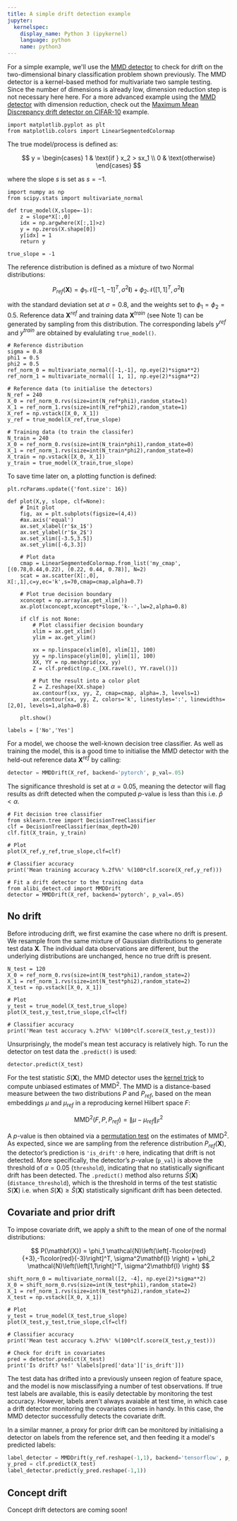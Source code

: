 ```yaml
---
title: A simple drift detection example
jupyter:
  kernelspec:
    display_name: Python 3 (ipykernel)
    language: python
    name: python3
---
```



For a simple example, we'll use the [MMD detector](../cd/methods/mmddrift.ipynb) to check for drift on the two-dimensional binary classification problem shown previously. The MMD detector is a kernel-based method for multivariate two sample testing. Since the number of dimensions is already low, dimension reduction step is not necessary here here. For a more advanced example using the [MMD detector](../cd/methods/mmddrift.ipynb) with dimension reduction, check out the [Maximum Mean Discrepancy drift detector on CIFAR-10](cd_mmd_cifar10.ipynb) example. 


```{python}
import matplotlib.pyplot as plt
from matplotlib.colors import LinearSegmentedColormap
```

The true model/process is defined as:

$$
y =
\begin{cases}
    1 & \text{if } x_2 > sx_1 \\
    0 & \text{otherwise}
\end{cases}
$$

where the slope $s$ is set as $s=-1$. 

```{python}
import numpy as np
from scipy.stats import multivariate_normal

def true_model(X,slope=-1):
    z = slope*X[:,0]
    idx = np.argwhere(X[:,1]>z)
    y = np.zeros(X.shape[0])
    y[idx] = 1
    return y

true_slope = -1
```

The reference distribution is defined as a mixture of two Normal distributions:

$$
P_{ref}(\mathbf{X}) = \phi_1 \mathcal{N}\left(\left[-1,-1\right]^T, \sigma^2\mathbf{I} \right) + \phi_2 \mathcal{N}\left(\left[1,1\right]^T, \sigma^2\mathbf{I} \right)
$$

with the standard deviation set at $\sigma=0.8$, and the weights
set to $\phi_1=\phi_2=0.5$. Reference data $\mathbf{X}^{ref}$ and training data $\mathbf{X}^{train}$ (see Note 1) can be generated by sampling from this distribution. The corresponding labels $y^{ref}$ and $y^{train}$ are obtained by evalulating `true_model()`.

```{python}
# Reference distribution
sigma = 0.8
phi1 = 0.5
phi2 = 0.5
ref_norm_0 = multivariate_normal([-1,-1], np.eye(2)*sigma**2)
ref_norm_1 = multivariate_normal([ 1, 1], np.eye(2)*sigma**2)

# Reference data (to initialise the detectors)
N_ref = 240
X_0 = ref_norm_0.rvs(size=int(N_ref*phi1),random_state=1)
X_1 = ref_norm_1.rvs(size=int(N_ref*phi2),random_state=1)
X_ref = np.vstack([X_0, X_1])
y_ref = true_model(X_ref,true_slope)

# Training data (to train the classifer)
N_train = 240
X_0 = ref_norm_0.rvs(size=int(N_train*phi1),random_state=0)
X_1 = ref_norm_1.rvs(size=int(N_train*phi2),random_state=0)
X_train = np.vstack([X_0, X_1])
y_train = true_model(X_train,true_slope)
```

To save time later on, a plotting function is defined:

```{python}
plt.rcParams.update({'font.size': 16})

def plot(X,y, slope, clf=None):
    # Init plot
    fig, ax = plt.subplots(figsize=(4,4))
    #ax.axis('equal')
    ax.set_xlabel(r'$x_1$')
    ax.set_ylabel(r'$x_2$')
    ax.set_xlim([-3.5,3.5])
    ax.set_ylim([-6,3.3])
    
    # Plot data
    cmap = LinearSegmentedColormap.from_list('my_cmap', [(0.78,0.44,0.22), (0.22, 0.44, 0.78)], N=2)
    scat = ax.scatter(X[:,0], X[:,1],c=y,ec='k',s=70,cmap=cmap,alpha=0.7)
    
    # Plot true decision boundary
    xconcept = np.array(ax.get_xlim())
    ax.plot(xconcept,xconcept*slope,'k--',lw=2,alpha=0.8)
    
    if clf is not None:
        # Plot classifier decision boundary
        xlim = ax.get_xlim()
        ylim = ax.get_ylim()

        xx = np.linspace(xlim[0], xlim[1], 100)
        yy = np.linspace(ylim[0], ylim[1], 100)
        XX, YY = np.meshgrid(xx, yy)
        Z = clf.predict(np.c_[XX.ravel(), YY.ravel()])

        # Put the result into a color plot
        Z = Z.reshape(XX.shape)
        ax.contourf(xx, yy, Z, cmap=cmap, alpha=.3, levels=1)
        ax.contour(xx, yy, Z, colors='k', linestyles=':', linewidths=[2,0], levels=1,alpha=0.8)

    plt.show()
    
labels = ['No','Yes']
```

For a model, we choose the well-known decision tree classifier. As well as training the model, this is a good time to initialise the MMD detector with the held-out reference data $\mathbf{X}^{ref}$ by calling:

```python
detector = MMDDrift(X_ref, backend='pytorch', p_val=.05)
```

The significance threshold is set at $\alpha=0.05$, meaning the detector will flag results as drift detected when the computed $p$-value is less than this i.e. $\hat{p}< \alpha$. 

```{python}
# Fit decision tree classifier
from sklearn.tree import DecisionTreeClassifier
clf = DecisionTreeClassifier(max_depth=20)
clf.fit(X_train, y_train)

# Plot
plot(X_ref,y_ref,true_slope,clf=clf)

# Classifier accuracy
print('Mean training accuracy %.2f%%' %(100*clf.score(X_ref,y_ref)))

# Fit a drift detector to the training data
from alibi_detect.cd import MMDDrift
detector = MMDDrift(X_ref, backend='pytorch', p_val=.05)
```

## No drift

Before introducing drift, we first examine the case where no drift is present. We resample from the same mixture of Gaussian distributions to generate test data $\mathbf{X}$. The individual data observations are different, but the underlying distributions are unchanged, hence no true drift is present. 

```{python}
N_test = 120
X_0 = ref_norm_0.rvs(size=int(N_test*phi1),random_state=2)
X_1 = ref_norm_1.rvs(size=int(N_test*phi2),random_state=2)
X_test = np.vstack([X_0, X_1])

# Plot
y_test = true_model(X_test,true_slope)
plot(X_test,y_test,true_slope,clf=clf)

# Classifier accuracy
print('Mean test accuracy %.2f%%' %(100*clf.score(X_test,y_test)))
```

Unsurprisingly, the model's mean test accuracy is relatively high. To run the detector on test data the `.predict()` is used:

```{python}
detector.predict(X_test)
```

For the test statistic $S(\mathbf{X})$, the MMD detector uses the
[kernel trick](https://en.wikipedia.org/wiki/Kernel_method) to
compute unbiased estimates of $\text{MMD}^2$. The
$\text{MMD}$ is a distance-based measure between the two
distributions $P$ and $P_{ref}$, based on the mean
embeddings $\mu$ and $\mu_{ref}$ in a reproducing kernel
Hilbert space $F$:

$$
\text{MMD}^2\left(F, P, P_{ref}\right) = \lVert \mu - \mu_{ref} \rVert^2_{F}
$$

A $p$-value is then obtained via a [permutation
test](<https://en.wikipedia.org/wiki/Resampling_(statistics)>) on the
estimates of $\text{MMD}^2$. As expected, since we are sampling from
the reference distribution $P_{ref}(\mathbf{X})$, the detector’s
prediction is `'is_drift':0` here, indicating that drift is not
detected. More specifically, the detector’s $p$-value (`p_val`)
is above the threshold of $\alpha=0.05$ (`threshold`),
indicating that no statistically significant drift has been detected.
The `.predict()` method also returns $\hat{S}(\mathbf{X})$
(`distance_threshold`), which is the threshold in terms of the test
statistic $S(\mathbf{X})$ i.e. when
$S(\mathbf{X})\ge \hat{S}(\mathbf{X})$ statistically significant
drift has been detected.

## Covariate and prior drift 

To impose covariate drift, we apply a shift to the mean of one of the normal distributions:

$$
P(\mathbf{X}) = \phi_1 \mathcal{N}\left(\left[-1\color{red}{+3},-1\color{red}{-3}\right]^T, \sigma^2\mathbf{I} \right) +
\phi_2 \mathcal{N}\left(\left[1,1\right]^T, \sigma^2\mathbf{I} \right)
$$

```{python}
shift_norm_0 = multivariate_normal([2, -4], np.eye(2)*sigma**2)
X_0 = shift_norm_0.rvs(size=int(N_test*phi1),random_state=2)
X_1 = ref_norm_1.rvs(size=int(N_test*phi2),random_state=2)
X_test = np.vstack([X_0, X_1])

# Plot
y_test = true_model(X_test,true_slope)
plot(X_test,y_test,true_slope,clf=clf)

# Classifier accuracy
print('Mean test accuracy %.2f%%' %(100*clf.score(X_test,y_test)))

# Check for drift in covariates
pred = detector.predict(X_test)
print('Is drift? %s!' %labels[pred['data']['is_drift']])
```

The test data has drifted into a previously unseen region of feature space, and the model is now misclassifying a number of test observations. If true test labels are available, this is easily detectable by monitoring the test accuracy. However, labels aren't always avaiable at test time, in which case a drift detector monitoring the covariates comes in handy. In this case, the MMD detector successfully detects the covariate drift.

In a similar manner, a proxy for prior drift can be monitored by initialising a detector on labels from the reference set, and then feeding it a model's predicted labels:

```python
label_detector = MMDDrift(y_ref.reshape(-1,1), backend='tensorflow', p_val=.05)
y_pred = clf.predict(X_test)
label_detector.predict(y_pred.reshape(-1,1))
```

## Concept drift 

Concept drift detectors are coming soon!

